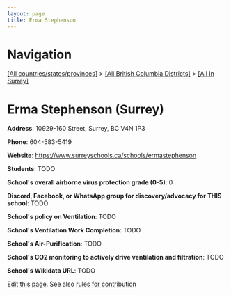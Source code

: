 ```yaml
---
layout: page
title: Erma Stephenson
---
```

# Navigation

[[All countries/states/provinces]](../../..) > [[All British Columbia Districts]](../..) > [[All In Surrey]](..)

# Erma Stephenson (Surrey)

**Address**: 10929-160 Street, Surrey, BC V4N 1P3

**Phone**: 604-583-5419

**Website**: <https://www.surreyschools.ca/schools/ermastephenson>

**Students**: TODO

**School's overall airborne virus protection grade (0-5)**: 0

**Discord, Facebook, or WhatsApp group for discovery/advocacy for THIS school**: TODO

**School's policy on Ventilation**: TODO

**School's Ventilation Work Completion**: TODO

**School's Air-Purification**: TODO

**School's CO2 monitoring to actively drive ventilation and filtration**: TODO

**School's Wikidata URL**: TODO


[Edit this page](https://github.com/ventilate-schools/BC/edit/main/./Surrey/Erma_Stephenson.md). See also [rules for contribution](../../../contribution-rules/)